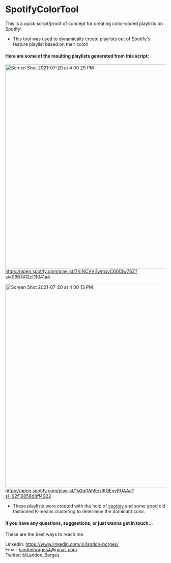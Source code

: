 # SpotifyColorTool

This is a quick script/proof of concept for creating color-coded playlists on Spotify!

* This tool was used to dynamically create playlists out of Spotify's feature playlist based on their color! 

#### Here are some of the resulting playlists generated from this script:

<img width="641" alt="Screen Shot 2021-07-20 at 4 00 29 PM" src="https://user-images.githubusercontent.com/42616124/126394851-a13f4f08-b095-445d-9431-3c8a21e39713.png"> https://open.spotify.com/playlist/7KINCVVi1wmxvC60CIw7SZ?si=0967412cf1f041a4

<img width="641" alt="Screen Shot 2021-07-20 at 4 00 13 PM" src="https://user-images.githubusercontent.com/42616124/126394819-49f11448-293d-495f-a965-b59f0c439f82.png"> https://open.spotify.com/playlist/1sQq0AhttezIKQEoyRUAAa?si=92f19858d8ff4922 

* These playlists were created with the help of [spotipy](https://spotipy.readthedocs.io/en/2.18.0/) and some good old fashioned K-means clustering to determine the dominant color.

#### If you have any questions, suggestions, or just wanna get in touch...

These are the best ways to reach me. 

Linkedin: https://www.linkedin.com/in/landon-borges/  
Email: landonborges4@gmail.com  
Twitter: @Landon_Borges  
